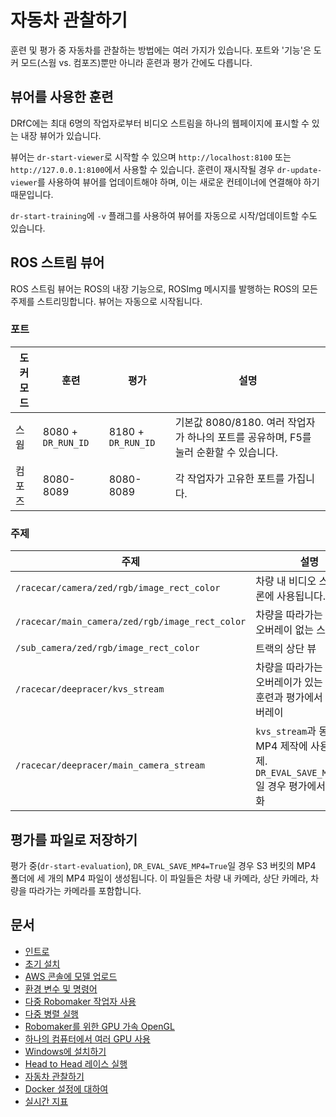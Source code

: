 # 자동차 관찰하기

훈련 및 평가 중 자동차를 관찰하는 방법에는 여러 가지가 있습니다. 포트와 '기능'은 도커 모드(스웜 vs. 컴포즈)뿐만 아니라 훈련과 평가 간에도 다릅니다.

## 뷰어를 사용한 훈련

DRfC에는 최대 6명의 작업자로부터 비디오 스트림을 하나의 웹페이지에 표시할 수 있는 내장 뷰어가 있습니다.

뷰어는 `dr-start-viewer`로 시작할 수 있으며 `http://localhost:8100` 또는 `http://127.0.0.1:8100`에서 사용할 수 있습니다. 훈련이 재시작될 경우 `dr-update-viewer`를 사용하여 뷰어를 업데이트해야 하며, 이는 새로운 컨테이너에 연결해야 하기 때문입니다.

`dr-start-training`에 `-v` 플래그를 사용하여 뷰어를 자동으로 시작/업데이트할 수도 있습니다.

## ROS 스트림 뷰어

ROS 스트림 뷰어는 ROS의 내장 기능으로, ROSImg 메시지를 발행하는 ROS의 모든 주제를 스트리밍합니다. 뷰어는 자동으로 시작됩니다.

### 포트

| 도커 모드  | 훈련         | 평가      | 설명
| -------- | -------- | -------- | -------- | 
| 스웜      | 8080 + `DR_RUN_ID` |  8180 + `DR_RUN_ID` | 기본값 8080/8180. 여러 작업자가 하나의 포트를 공유하며, F5를 눌러 순환할 수 있습니다.
| 컴포즈 | 8080-8089 | 8080-8089 | 각 작업자가 고유한 포트를 가집니다.

### 주제

| 주제  | 설명         | 
| -------- | -------- | 
| `/racecar/camera/zed/rgb/image_rect_color`      | 차량 내 비디오 스트림. 추론에 사용됩니다. | 
| `/racecar/main_camera/zed/rgb/image_rect_color`      | 차량을 따라가는 카메라. 오버레이 없는 스트림 | 
| `/sub_camera/zed/rgb/image_rect_color`      | 트랙의 상단 뷰 | 
| `/racecar/deepracer/kvs_stream`      | 차량을 따라가는 카메라. 오버레이가 있는 스트림. 훈련과 평가에서 다른 오버레이 | 
| `/racecar/deepracer/main_camera_stream`      | `kvs_stream`과 동일하며, MP4 제작에 사용되는 주제. `DR_EVAL_SAVE_MP4=True`일 경우 평가에서만 활성화 | 

## 평가를 파일로 저장하기

평가 중(`dr-start-evaluation`), `DR_EVAL_SAVE_MP4=True`일 경우 S3 버킷의 MP4 폴더에 세 개의 MP4 파일이 생성됩니다. 이 파일들은 차량 내 카메라, 상단 카메라, 차량을 따라가는 카메라를 포함합니다.


## 문서

* [인트로](index.md)
* [초기 설치](installation.md)
* [AWS 콘솔에 모델 업로드](upload.md)
* [환경 변수 및 명령어](reference.md)
* [다중 Robomaker 작업자 사용](multi_worker.md)
* [다중 병렬 실행](multi_run.md)
* [Robomaker를 위한 GPU 가속 OpenGL](opengl.md)
* [하나의 컴퓨터에서 여러 GPU 사용](multi_gpu.md)
* [Windows에 설치하기](windows.md)
* [Head to Head 레이스 실행](head-to-head.md)
* [자동차 관찰하기](video.md)
* [Docker 설정에 대하여](docker.md)
* [실시간 지표](metrics.md)
